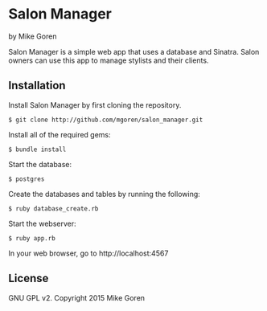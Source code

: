 Salon Manager
=============

by Mike Goren

Salon Manager is a simple web app that uses a database and Sinatra. Salon owners can use this app to manage stylists and their clients.

Installation
------------

Install Salon Manager by first cloning the repository.  
```
$ git clone http://github.com/mgoren/salon_manager.git
```

Install all of the required gems:
```
$ bundle install
```

Start the database:
```
$ postgres
```

Create the databases and tables by running the following:
```
$ ruby database_create.rb
```

Start the webserver:
```
$ ruby app.rb
```

In your web browser, go to http://localhost:4567

License
-------

GNU GPL v2. Copyright 2015 Mike Goren
